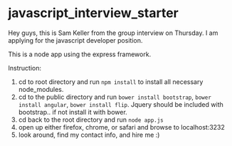 # javascript_interview_starter

Hey guys, this is Sam Keller from the group interview on Thursday.  I am applying for the javascript developer position.

This is a node app using the express framework.

Instruction:

1.  cd to root directory and run `npm install` to install all necessary node_modules.
2.  cd to the public directory and run `bower install bootstrap`, `bower install angular`, `bower install flip`.  Jquery should be included with bootstrap.. if not install it with bower.
3.  cd back to the root directory and run `node app.js`
4.  open up either firefox, chrome, or safari and browse to localhost:3232
5.  look around, find my contact info, and hire me :)
